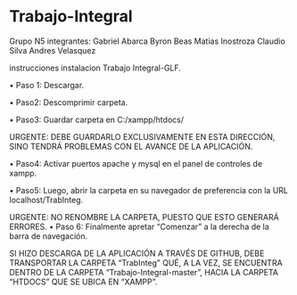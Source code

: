 # Trabajo-Integral
Grupo N5
integrantes:	Gabriel Abarca
		Byron Beas
		Matias Inostroza
		Claudio Silva
		Andres Velasquez


instrucciones instalacion Trabajo Integral-GLF.

•	Paso 1: Descargar.
 
•	Paso2: Descomprimir carpeta.
                             		
•	Paso3: Guardar carpeta en C:/xampp/htdocs/
 
URGENTE: DEBE GUARDARLO EXCLUSIVAMENTE EN ESTA DIRECCIÓN, SINO TENDRÁ PROBLEMAS CON EL AVANCE DE LA APLICACIÓN.

•	Paso4: Activar puertos apache y mysql en el panel de controles de xampp. 

•	Paso5: Luego, abrir la carpeta en su navegador de preferencia con la URL localhost/TrabInteg.
 
URGENTE: NO RENOMBRE LA CARPETA, PUESTO QUE ESTO GENERARÁ ERRORES.
•	Paso 6: Finalmente apretar “Comenzar” a la derecha de la barra de navegación.

SI HIZO DESCARGA DE LA APLICACIÓN A TRAVÉS DE GITHUB, DEBE TRANSPORTAR LA CARPETA “TrabInteg” QUÉ, A LA VEZ, SE ENCUENTRA DENTRO DE LA CARPETA “Trabajo-Integral-master”, HACIA LA CARPETA “HTDOCS” QUE SE UBICA EN “XAMPP”.
